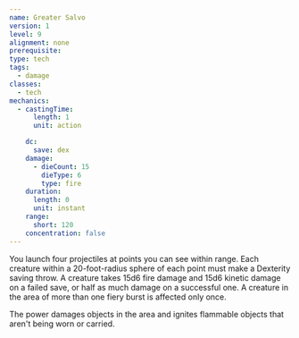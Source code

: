 ```yaml
---
name: Greater Salvo
version: 1
level: 9
alignment: none
prerequisite: 
type: tech
tags:
  - damage
classes:
  - tech
mechanics:
  - castingTime:
      length: 1
      unit: action

    dc:
      save: dex
    damage:
      - dieCount: 15
        dieType: 6
        type: fire
    duration:
      length: 0
      unit: instant
    range:
      short: 120
    concentration: false
---
```

You launch four projectiles at points you can see within range. Each creature within a 20-foot-radius sphere of each point must make a Dexterity saving throw. A creature takes 15d6 fire damage and 15d6 kinetic damage on a failed save, or half as much damage on a successful one. A creature in the area of more than one fiery burst is affected only once. 

The power damages objects in the area and ignites flammable objects that aren't being worn or carried.
    